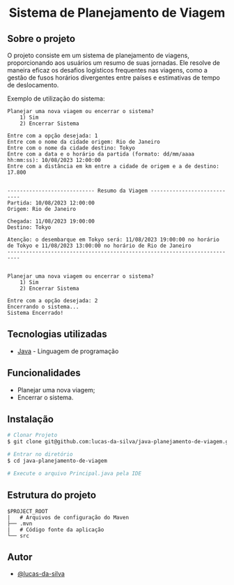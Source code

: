 <h1 align="center">Sistema de Planejamento de Viagem</h1>

## Sobre o projeto

O projeto consiste em um sistema de planejamento de viagens, proporcionando aos usuários um resumo de suas jornadas. Ele resolve de maneira eficaz os desafios logísticos frequentes nas viagens, como a gestão de fusos horários divergentes entre países e estimativas de tempo de deslocamento.

Exemplo de utilização do sistema:

```
Planejar uma nova viagem ou encerrar o sistema?
    1) Sim
    2) Encerrar Sistema

Entre com a opção desejada: 1
Entre com o nome da cidade origem: Rio de Janeiro
Entre com o nome da cidade destino: Tokyo
Entre com a data e o horário da partida (formato: dd/mm/aaaa hh:mm:ss): 10/08/2023 12:00:00
Entre com a distância em km entre a cidade de origem e a de destino: 17.800


---------------------------- Resumo da Viagem ----------------------------
Partida: 10/08/2023 12:00:00
Origem: Rio de Janeiro

Chegada: 11/08/2023 19:00:00
Destino: Tokyo

Atenção: o desembarque em Tokyo será: 11/08/2023 19:00:00 no horário de Tokyo e 11/08/2023 13:00:00 no horário de Rio de Janeiro
--------------------------------------------------------------------------


Planejar uma nova viagem ou encerrar o sistema?
    1) Sim
    2) Encerrar Sistema

Entre com a opção desejada: 2
Encerrando o sistema...
Sistema Encerrado!
```

## Tecnologias utilizadas

- [Java](https://www.java.com/pt-BR/) - Linguagem de programação

## Funcionalidades

- Planejar uma nova viagem;
- Encerrar o sistema.

## Instalação

```bash
# Clonar Projeto
$ git clone git@github.com:lucas-da-silva/java-planejamento-de-viagem.git

# Entrar no diretório
$ cd java-planejamento-de-viagem

# Execute o arquivo Principal.java pela IDE
```

## Estrutura do projeto

```
$PROJECT_ROOT
|   # Arquivos de configuração do Maven
├── .mvn
|   # Código fonte da aplicação
└── src
```

## Autor

- [@lucas-da-silva](https://github.com/lucas-da-silva)

